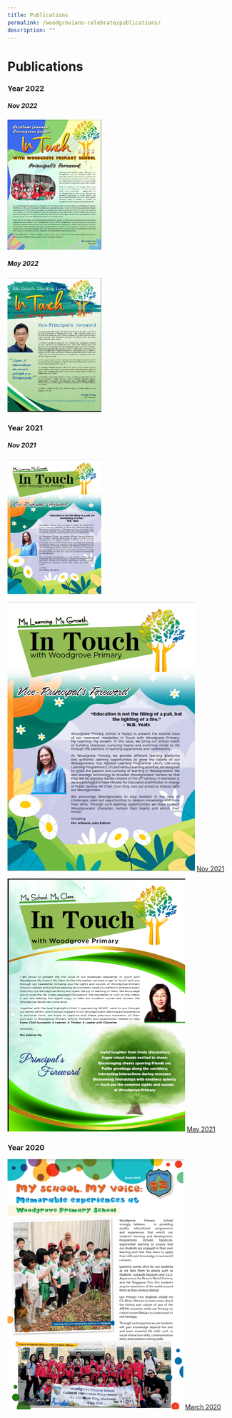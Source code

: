 ```yaml
---
title: Publications
permalink: /woodgrovians-celebrate/publications/
description: ""
---
```

# **Publications**

### Year 2022


##### Nov 2022
<a href="https://drive.google.com/file/d/1zFwYjjWcPmUAkXp3Z2bttmrDbLQoc67n/view?usp=sharing" target="_blank" rel="noopener noreferrer">
<img src="/images/Newsletter/Nov%202022.png" alt="Nov 2022" style="width:210px;height:px;">
</a>

##### May 2022
<a href="https://drive.google.com/file/d/1ZDy17ucdGImyEnAiK3L-E3lZb5cZ4zNi/view?usp=sharing" target="_blank" rel="noopener noreferrer">
<img src="/images/Newsletter/May%202022.png" alt="May 2022" style="width:210px;height:px;">
</a>

### Year 2021



##### Nov 2021
<a href="https://drive.google.com/file/d/1NbRTZDVfxBgBS3xKAIPoYkKgYyKrA03S/view?usp=sharing" target="_blank" rel="noopener noreferrer">
<img src="/images/Newsletter/Nov%202021.png" alt="Nov 2021" style="width:210px;height:px;">
</a>




![Nov 2021](/images/Newsletter/Nov%202021.png)
[Nov 2021](https://drive.google.com/file/d/1NbRTZDVfxBgBS3xKAIPoYkKgYyKrA03S/view?usp=sharing)

![May 2021](/images/Newsletter/May%202021.png)
[May 2021](https://drive.google.com/file/d/1IqEoaWNmku5azPbPm6nmilH-QCHSaG5A/view?usp=sharing)

### Year 2020

![March 2020](/images/Newsletter/Mar%202020.png)
[March 2020](https://drive.google.com/file/d/1BBRdXIO7pioo90htPMfXuI-Iz7z4YWSQ/view?usp=sharing)